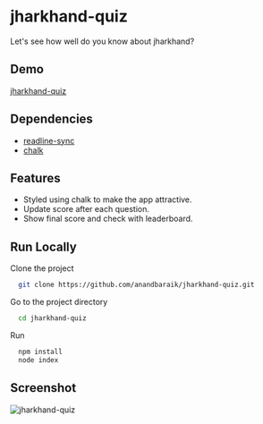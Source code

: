 
# jharkhand-quiz

Let's see how well do you know about jharkhand?

## Demo
[jharkhand-quiz](https://replit.com/@anandbaraik/jharkhand-quiz?embed=1&output=1)
## Dependencies
- [readline-sync](https://www.npmjs.com/package/readline-sync#utility_methods-questionint)
- [chalk](https://github.com/chalk/chalk#readme)


## Features

- Styled using chalk to make the app attractive.
- Update score after each question.
- Show final score and check with leaderboard.


## Run Locally

Clone the project

```bash
  git clone https://github.com/anandbaraik/jharkhand-quiz.git
```

Go to the project directory

```bash
  cd jharkhand-quiz
```

Run
```bash
  npm install
  node index
```

## Screenshot
![jharkhand-quiz](https://user-images.githubusercontent.com/31516195/181608413-53c42c6b-43ea-4d09-8994-ed13a14ca9d9.png)

